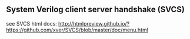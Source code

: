 System Verilog client server handshake (SVCS)
---------------------------------------------------------------
see SVCS html docs:
http://htmlpreview.github.io/?https://github.com/xver/SVCS/blob/master/doc/menu.html
